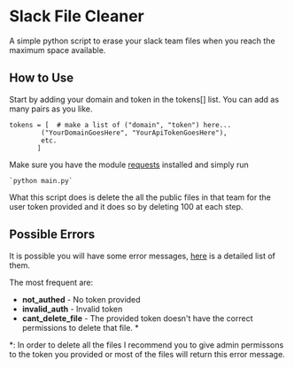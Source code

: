 # Slack File Cleaner
A simple python script to erase your slack team files when you reach the maximum space available.

## How to Use
Start by adding your domain and token in the tokens[] list. You can add as many pairs as you like.

```
tokens = [  # make a list of ("domain", "token") here...
        ("YourDomainGoesHere", "YourApiTokenGoesHere"),
        etc.
       ]
```

Make sure you have the module [requests](http://docs.python-requests.org/en/master/user/install/) installed and simply run

	`python main.py`

What this script does is delete the all the public files in that team for the user token provided and it does so by deleting 100 at each step.

## Possible Errors
It is possible you will have some error messages, [here](https://api.slack.com/methods/files.delete) is a detailed list of them.

The most frequent are:

* **not_authed** - No token provided
* **invalid_auth** - Invalid token
* **cant\_delete\_file** - The provided token doesn't have the correct permissions to delete that file. *

*: In order to delete all the files I recommend you to give admin permissons to the token you provided or most of the files will return this error message.
